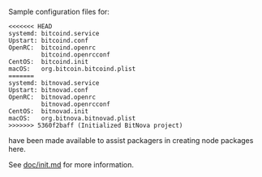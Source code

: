 Sample configuration files for:
```
<<<<<<< HEAD
systemd: bitcoind.service
Upstart: bitcoind.conf
OpenRC:  bitcoind.openrc
         bitcoind.openrcconf
CentOS:  bitcoind.init
macOS:   org.bitcoin.bitcoind.plist
=======
systemd: bitnovad.service
Upstart: bitnovad.conf
OpenRC:  bitnovad.openrc
         bitnovad.openrcconf
CentOS:  bitnovad.init
macOS:   org.bitnova.bitnovad.plist
>>>>>>> 5360f2baff (Initialized BitNova project)
```
have been made available to assist packagers in creating node packages here.

See [doc/init.md](../../doc/init.md) for more information.
